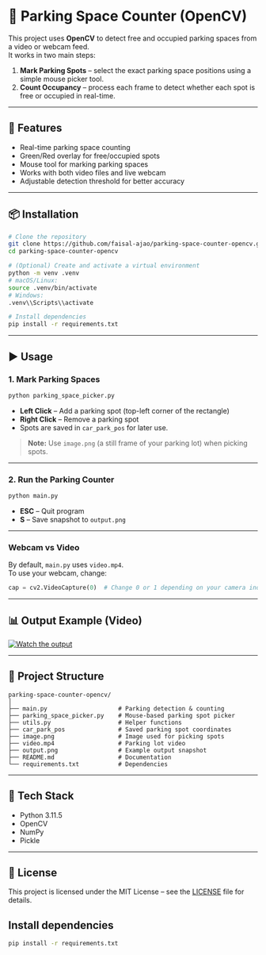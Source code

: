 # 🚗 Parking Space Counter (OpenCV)

This project uses **OpenCV** to detect free and occupied parking spaces from a video or webcam feed.  
It works in two main steps:  
1. **Mark Parking Spots** – select the exact parking space positions using a simple mouse picker tool.  
2. **Count Occupancy** – process each frame to detect whether each spot is free or occupied in real-time.

---

## 🚀 Features
- Real-time parking space counting
- Green/Red overlay for free/occupied spots
- Mouse tool for marking parking spaces
- Works with both video files and live webcam
- Adjustable detection threshold for better accuracy

---

## 📦 Installation

```bash
# Clone the repository
git clone https://github.com/faisal-ajao/parking-space-counter-opencv.git
cd parking-space-counter-opencv
```

```bash
# (Optional) Create and activate a virtual environment
python -m venv .venv
# macOS/Linux:
source .venv/bin/activate
# Windows:
.venv\\Scripts\\activate
```

```bash
# Install dependencies
pip install -r requirements.txt
```

---

## ▶️ Usage

### **1. Mark Parking Spaces**
```bash
python parking_space_picker.py
```
- **Left Click** – Add a parking spot (top-left corner of the rectangle)  
- **Right Click** – Remove a parking spot  
- Spots are saved in `car_park_pos` for later use.  

> **Note:** Use `image.png` (a still frame of your parking lot) when picking spots.

---

### **2. Run the Parking Counter**
```bash
python main.py
```
- **ESC** – Quit program  
- **S** – Save snapshot to `output.png`  

---

### **Webcam vs Video**
By default, `main.py` uses `video.mp4`.  
To use your webcam, change:
```python
cap = cv2.VideoCapture(0)  # Change 0 or 1 depending on your camera index
```

---

## 📊 Output Example (Video)
[![Watch the output](https://img.youtube.com/vi/QD38b_hHwAE/hqdefault.jpg)](https://youtu.be/QD38b_hHwAE?feature=shared)

---

## 📂 Project Structure
```
parking-space-counter-opencv/
│
├── main.py                    # Parking detection & counting
├── parking_space_picker.py    # Mouse-based parking spot picker
├── utils.py                   # Helper functions
├── car_park_pos               # Saved parking spot coordinates
├── image.png                  # Image used for picking spots
├── video.mp4                  # Parking lot video
├── output.png                 # Example output snapshot
├── README.md                  # Documentation
└── requirements.txt           # Dependencies
```

---

## 🧠 Tech Stack
- Python 3.11.5
- OpenCV
- NumPy
- Pickle

---

## 📜 License
This project is licensed under the MIT License – see the [LICENSE](LICENSE) file for details.

## Install dependencies
```bash
pip install -r requirements.txt
```
